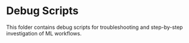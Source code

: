 # Debug Scripts

This folder contains debug scripts for troubleshooting and step-by-step investigation of ML workflows.